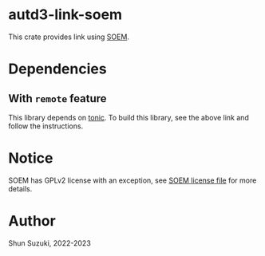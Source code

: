 # autd3-link-soem

This crate provides link using [SOEM](https://github.com/OpenEtherCATsociety/SOEM).

# Dependencies

## With `remote` feature

This library depends on [tonic](https://github.com/hyperium/tonic).
To build this library, see the above link and follow the instructions.

# Notice

SOEM has GPLv2 license with an exception, see [SOEM license file](https://github.com/OpenEtherCATsociety/SOEM/blob/master/LICENSE) for more details.

# Author

Shun Suzuki, 2022-2023
